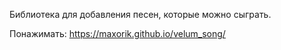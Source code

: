Библиотека для добавления песен, которые можно сыграть.

Понажимать:
https://maxorik.github.io/velum_song/